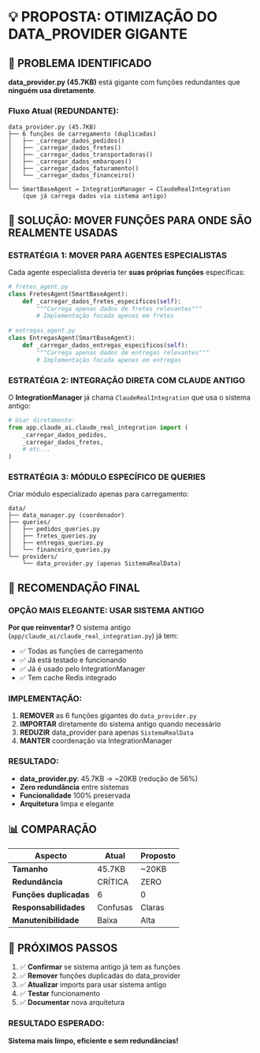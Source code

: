 # 💡 PROPOSTA: OTIMIZAÇÃO DO DATA_PROVIDER GIGANTE

## 🎯 PROBLEMA IDENTIFICADO

**data_provider.py (45.7KB)** está gigante com funções redundantes que **ninguém usa diretamente**.

### **Fluxo Atual (REDUNDANTE):**
```
data_provider.py (45.7KB)
├── 6 funções de carregamento (duplicadas)
│   ├── _carregar_dados_pedidos()
│   ├── _carregar_dados_fretes()
│   ├── _carregar_dados_transportadoras()
│   ├── _carregar_dados_embarques()
│   ├── _carregar_dados_faturamento()
│   └── _carregar_dados_financeiro()
│
└── SmartBaseAgent → IntegrationManager → ClaudeRealIntegration
    (que já carrega dados via sistema antigo)
```

## 🔧 SOLUÇÃO: MOVER FUNÇÕES PARA ONDE SÃO REALMENTE USADAS

### **ESTRATÉGIA 1: MOVER PARA AGENTES ESPECIALISTAS**

Cada agente especialista deveria ter **suas próprias funções** específicas:

```python
# fretes_agent.py
class FretesAgent(SmartBaseAgent):
    def _carregar_dados_fretes_especificos(self):
        """Carrega apenas dados de fretes relevantes"""
        # Implementação focada apenas em fretes
        
# entregas_agent.py  
class EntregasAgent(SmartBaseAgent):
    def _carregar_dados_entregas_especificos(self):
        """Carrega apenas dados de entregas relevantes"""
        # Implementação focada apenas em entregas
```

### **ESTRATÉGIA 2: INTEGRAÇÃO DIRETA COM CLAUDE ANTIGO**

O **IntegrationManager** já chama `ClaudeRealIntegration` que usa o sistema antigo:

```python
# Usar diretamente:
from app.claude_ai.claude_real_integration import (
    _carregar_dados_pedidos,
    _carregar_dados_fretes, 
    # etc...
)
```

### **ESTRATÉGIA 3: MÓDULO ESPECÍFICO DE QUERIES**

Criar módulo especializado apenas para carregamento:

```
data/
├── data_manager.py (coordenador)
├── queries/
│   ├── pedidos_queries.py
│   ├── fretes_queries.py
│   ├── entregas_queries.py
│   └── financeiro_queries.py
└── providers/
    └── data_provider.py (apenas SistemaRealData)
```

## 🎯 RECOMENDAÇÃO FINAL

### **OPÇÃO MAIS ELEGANTE: USAR SISTEMA ANTIGO**

**Por que reinventar?** O sistema antigo (`app/claude_ai/claude_real_integration.py`) já tem:
- ✅ Todas as funções de carregamento
- ✅ Já está testado e funcionando
- ✅ Já é usado pelo IntegrationManager
- ✅ Tem cache Redis integrado

### **IMPLEMENTAÇÃO:**

1. **REMOVER** as 6 funções gigantes do `data_provider.py`
2. **IMPORTAR** diretamente do sistema antigo quando necessário
3. **REDUZIR** data_provider para apenas `SistemaRealData` 
4. **MANTER** coordenação via IntegrationManager

### **RESULTADO:**
- **data_provider.py**: 45.7KB → ~20KB (redução de 56%)
- **Zero redundância** entre sistemas
- **Funcionalidade** 100% preservada
- **Arquitetura** limpa e elegante

## 📊 COMPARAÇÃO

| Aspecto | Atual | Proposto |
|---------|-------|----------|
| **Tamanho** | 45.7KB | ~20KB |
| **Redundância** | CRÍTICA | ZERO |
| **Funções duplicadas** | 6 | 0 |
| **Responsabilidades** | Confusas | Claras |
| **Manutenibilidade** | Baixa | Alta |

## 🚀 PRÓXIMOS PASSOS

1. ✅ **Confirmar** se sistema antigo já tem as funções
2. ✅ **Remover** funções duplicadas do data_provider
3. ✅ **Atualizar** imports para usar sistema antigo
4. ✅ **Testar** funcionamento
5. ✅ **Documentar** nova arquitetura

### **RESULTADO ESPERADO:**
**Sistema mais limpo, eficiente e sem redundâncias!** 